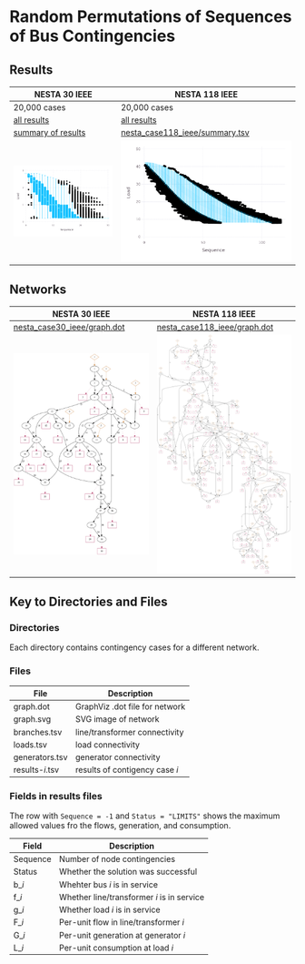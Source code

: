 # Random Permutations of Sequences of Bus Contingencies


## Results

| NESTA 30 IEEE                                                                                               | NESTA 118 IEEE                                                                                               |
|-------------------------------------------------------------------------------------------------------------|--------------------------------------------------------------------------------------------------------------|
|  20,000 cases                                                                                               | 20,000 cases                                                                                                 |
|  [all results](https://nrel-demos.s3-us-west-2.amazonaws.com/tda-ps/study-02/nesta_case30_ieee/results.zip) |  [all results](https://nrel-demos.s3-us-west-2.amazonaws.com/tda-ps/study-02/nesta_case118_ieee/results.zip) |
|  [summary of results](nesta_case30_ieee/summary.tsv)                                                        |  [nesta_case118_ieee/summary.tsv](nesta_case118_ieee/summary.zip)                                            |
| ![nesta_case30_ieee/summary.png](nesta_case30_ieee/summary.png)                                             | ![nesta_case118_ieee/summary.png](nesta_case118_ieee/summary.png)                                            |


## Networks

| NESTA 30 IEEE                                               | NESTA 118 IEEE                                                |
|-------------------------------------------------------------|---------------------------------------------------------------|
|  [nesta_case30_ieee/graph.dot](nesta_case30_ieee/graph.dot) |  [nesta_case118_ieee/graph.dot](nesta_case118_ieee/graph.dot) |
| ![nesta_case30_ieee/graph.svg](nesta_case30_ieee/graph.svg) | ![nesta_case118_ieee/graph.svg](nesta_case118_ieee/graph.svg) |


## Key to Directories and Files


### Directories

Each directory contains contingency cases for a different network.


### Files

| File             | Description                    |
|------------------|--------------------------------|
| graph.dot        | GraphViz .dot file for network |
| graph.svg        | SVG image of network           |
| branches.tsv     | line/transformer connectivity  |
| loads.tsv        | load connectivity              |
| generators.tsv   | generator connectivity         |
| results-*i*.tsv  | results of contigency case *i* |


### Fields in results files

The row with `Sequence = -1` and `Status = "LIMITS"` shows the maximum allowed values fro the flows, generation, and consumption.

| Field    | Description                                |
|----------|--------------------------------------------|
| Sequence | Number of node contingencies               |
| Status   | Whether the solution was successful        |
| b\_*i*   | Whehter bus *i* is in service              |
| f\_*i*   | Whether line/transformer *i* is in service |
| g\_*i*   | Whether load *i* is in service             |
| F\_*i*   | Per-unit flow in line/transformer *i*      |
| G\_*i*   | Per-unit generation at generator *i*       |
| L\_*i*   | Per-unit consumption at load *i*           |
